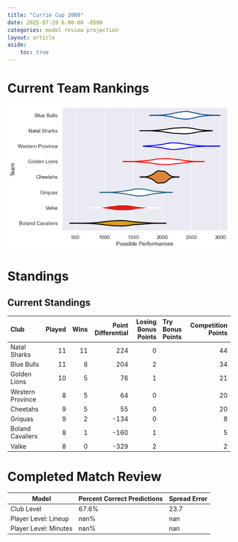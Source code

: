 ```yaml
---  
title: "Currie Cup 2008"  
date: 2025-07-29 6:00:00 -0500  
categories: model review projection  
layout: article  
aside:  
    toc: true  
---
```

# Current Team Rankings


![Club Rankings](plots/rankings_Currie_Cup_2008.png)
# Standings

## Current Standings


| Club             |   Played |   Wins |   Point Differential |   Losing Bonus Points | Try Bonus Points   |   Competition Points |
|:-----------------|---------:|-------:|---------------------:|----------------------:|:-------------------|---------------------:|
| Natal Sharks     |       11 |     11 |                  224 |                     0 |                    |                   44 |
| Blue Bulls       |       11 |      8 |                  204 |                     2 |                    |                   34 |
| Golden Lions     |       10 |      5 |                   76 |                     1 |                    |                   21 |
| Western Province |        8 |      5 |                   64 |                     0 |                    |                   20 |
| Cheetahs         |        9 |      5 |                   55 |                     0 |                    |                   20 |
| Griquas          |        9 |      2 |                 -134 |                     0 |                    |                    8 |
| Boland Cavaliers |        8 |      1 |                 -160 |                     1 |                    |                    5 |
| Valke            |        8 |      0 |                 -329 |                     2 |                    |                    2 |



# Completed Match Review


| Model | Percent Correct Predictions | Spread Error |
| ------ | ------ | ------ |
| Club Level | 67.6% | 23.7 |
| Player Level: Lineup | nan% | nan |
| Player Level: Minutes | nan% | nan |

